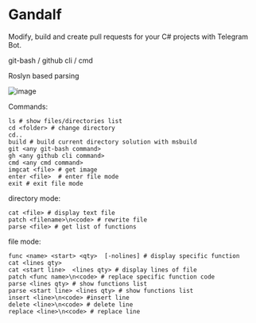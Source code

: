 # Gandalf

Modify, build and create pull requests for your C# projects with Telegram Bot.

git-bash / github cli / cmd

Roslyn based parsing

![image](https://user-images.githubusercontent.com/15663687/222923525-5848ce89-60a9-4404-91b3-5383e259448c.png)

Commands:
```
ls # show files/directories list
cd <folder> # change directory
cd..
build # build current directory solution with msbuild
git <any git-bash command>
gh <any github cli command>
cmd <any cmd command>
imgcat <file> # get image
enter <file>  # enter file mode
exit # exit file mode
```

directory mode:
```
cat <file> # display text file
patch <filename>\n<code> # rewrite file
parse <file> # get list of functions
```
file mode:
```
func <name> <start> <qty>  [-nolines] # display specific function
cat <lines qty> 
cat <start line>  <lines qty> # display lines of file
patch <func name>\n<code> # replace specific function code
parse <lines qty> # show functions list
parse <start line> <lines qty> # show functions list
insert <line>\n<code> #insert line
delete <line>\n<code> # delete line
replace <line>\n<code> # replace line
```
